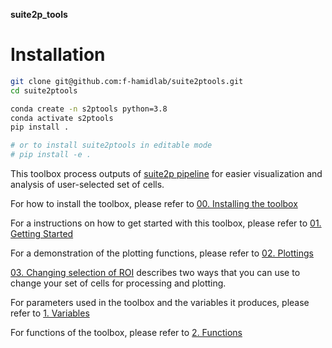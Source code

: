 **suite2p_tools** <br>

# Installation

```bash
git clone git@github.com:f-hamidlab/suite2ptools.git
cd suite2ptools

conda create -n s2ptools python=3.8
conda activate s2ptools
pip install .

# or to install suite2ptools in editable mode
# pip install -e . 
```
This toolbox process outputs of [suite2p pipeline](https://suite2p.readthedocs.io/en/latest/index.html) for easier visualization and analysis of user-selected set of cells.<br>

For how to install the toolbox, please refer to [00. Installing the toolbox](https://github.com/f-hamidlab/suite2ptools/wiki/00.-Installing-the-toolbox)

For a instructions on how to get started with this toolbox, please refer to [01. Getting Started](https://github.com/f-hamidlab/suite2ptools/wiki/01.-Getting-Started)<br>

For a demonstration of the plotting functions, please refer to [02. Plottings](https://github.com/f-hamidlab/suite2ptools/wiki/02.-Plottings)

[03. Changing selection of ROI](https://github.com/f-hamidlab/suite2ptools/wiki/03.-Changing--selection-of-ROI) describes two ways that you can use to change your set of cells for processing and plotting.

For parameters used in the toolbox and the variables it produces, please refer to [1. Variables](https://github.com/f-hamidlab/suite2ptools/wiki/1.-Variables)<br>

For functions of the toolbox, please refer to [2. Functions](https://github.com/f-hamidlab/suite2ptools/wiki/2.-Functions)<br>

